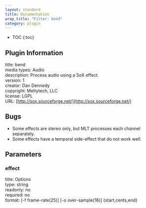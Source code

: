 ```yaml
---
layout: standard
title: Documentation
wrap_title: "Filter: bend"
category: plugin
---
```

* TOC
{:toc}

## Plugin Information

title: bend  
media types:
Audio  
description: Process audio using a SoX effect.  
version: 1  
creator: Dan Dennedy  
copyright: Meltytech, LLC  
license: LGPL  
URL: [http://sox.sourceforge.net/](http://sox.sourceforge.net/)  

## Bugs

* Some effects are stereo only, but MLT processes each channel separately.
* Some effects have a temporal side-effect that do not work well.


## Parameters

### effect

title: Options    
type: string  
readonly: no  
required: no  
format: [-f frame-rate(25)] [-o over-sample(16)] {start,cents,end}  

